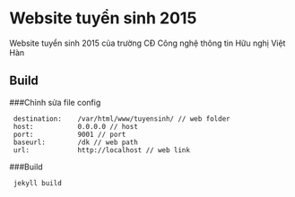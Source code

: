 # Website tuyển sinh 2015
Website tuyển sinh 2015 của trường CĐ Công nghệ thông tin Hữu nghị Việt Hàn 
## Build
###Chỉnh sửa file config

     destination:    /var/html/www/tuyensinh/ // web folder
     host:           0.0.0.0 // host
     port:           9001 // port
     baseurl:        /dk // web path
     url:            http://localhost // web link
###Build

     jekyll build

